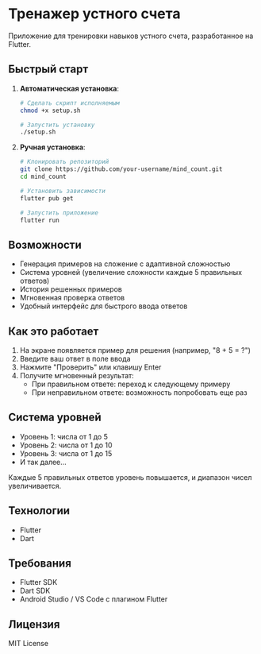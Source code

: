 # Тренажер устного счета

Приложение для тренировки навыков устного счета, разработанное на Flutter.

## Быстрый старт

1. **Автоматическая установка**:
   ```bash
   # Сделать скрипт исполняемым
   chmod +x setup.sh
   
   # Запустить установку
   ./setup.sh
   ```

2. **Ручная установка**:
   ```bash
   # Клонировать репозиторий
   git clone https://github.com/your-username/mind_count.git
   cd mind_count
   
   # Установить зависимости
   flutter pub get
   
   # Запустить приложение
   flutter run
   ```

## Возможности

- Генерация примеров на сложение с адаптивной сложностью
- Система уровней (увеличение сложности каждые 5 правильных ответов)
- История решенных примеров
- Мгновенная проверка ответов
- Удобный интерфейс для быстрого ввода ответов

## Как это работает

1. На экране появляется пример для решения (например, "8 + 5 = ?")
2. Введите ваш ответ в поле ввода
3. Нажмите "Проверить" или клавишу Enter
4. Получите мгновенный результат:
   - При правильном ответе: переход к следующему примеру
   - При неправильном ответе: возможность попробовать еще раз

## Система уровней

- Уровень 1: числа от 1 до 5
- Уровень 2: числа от 1 до 10
- Уровень 3: числа от 1 до 15
- И так далее...

Каждые 5 правильных ответов уровень повышается, и диапазон чисел увеличивается.

## Технологии

- Flutter
- Dart

## Требования

- Flutter SDK
- Dart SDK
- Android Studio / VS Code с плагином Flutter

## Лицензия

MIT License